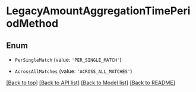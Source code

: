 # LegacyAmountAggregationTimePeriodMethod

## Enum


* `PerSingleMatch` (value: `'PER_SINGLE_MATCH'`)

* `AcrossAllMatches` (value: `'ACROSS_ALL_MATCHES'`)



[[Back to top]](#) [[Back to API list]](../../README.md#documentation-for-api-endpoints) [[Back to Model list]](../../README.md#documentation-for-models) [[Back to README]](../../README.md)

